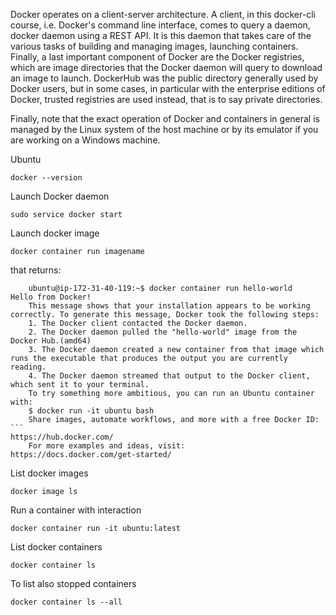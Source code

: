 
Docker operates on a client-server architecture. A client, in this docker-cli course, i.e. Docker's command line interface, comes to query a daemon, docker daemon using a REST API. It is this daemon that takes care of the various tasks of building and managing images, launching containers. Finally, a last important component of Docker are the Docker registries, which are image directories that the Docker daemon will query to download an image to launch. DockerHub was the public directory generally used by Docker users, but in some cases, in particular with the enterprise editions of Docker, trusted registries are used instead, that is to say private directories.

Finally, note that the exact operation of Docker and containers in general is managed by the Linux system of the host machine or by its emulator if you are working on a Windows machine.

Ubuntu
```
docker --version
```
Launch Docker daemon
```
sudo service docker start
```
Launch docker image
```
docker container run imagename
```  
that returns:  
```
    ubuntu@ip-172-31-40-119:~$ docker container run hello-world                                                                                                             Hello from Docker!
    This message shows that your installation appears to be working correctly. To generate this message, Docker took the following steps:
    1. The Docker client contacted the Docker daemon.
    2. The Docker daemon pulled the "hello-world" image from the Docker Hub.(amd64)
    3. The Docker daemon created a new container from that image which runs the executable that produces the output you are currently reading.
    4. The Docker daemon streamed that output to the Docker client, which sent it to your terminal.
    To try something more ambitious, you can run an Ubuntu container with:
    $ docker run -it ubuntu bash 
    Share images, automate workflows, and more with a free Docker ID:                                                                                   ```  
https://hub.docker.com/   
    For more examples and ideas, visit:                                                                                                                   https://docs.docker.com/get-started/
```

List docker images

```
docker image ls
```

Run a container with interaction
```
docker container run -it ubuntu:latest
```

List docker containers
```
docker container ls
```

To list also stopped containers
```
docker container ls --all
```

